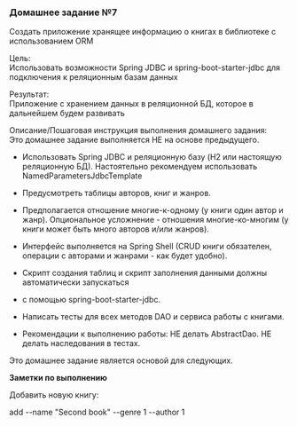 <h3>Домашнее задание №7</h3>

Создать приложение хранящее информацию о книгах в библиотеке c использованием ORM

Цель:  
Использовать возможности Spring JDBC и spring-boot-starter-jdbc для подключения к реляционным базам данных


Результат:  
Приложение с хранением данных в реляционной БД, которое в дальнейшем будем развивать


Описание/Пошаговая инструкция выполнения домашнего задания:  
Это домашнее задание выполняется НЕ на основе предыдущего.

* Использовать Spring JDBC и реляционную базу (H2 или настоящую реляционную БД). Настоятельно рекомендуем использовать NamedParametersJdbcTemplate
* Предусмотреть таблицы авторов, книг и жанров.
* Предполагается отношение многие-к-одному (у книги один автор и жанр). Опциональное усложнение - отношения многие-ко-многим (у книги может быть много авторов и/или жанров).
* Интерфейс выполняется на Spring Shell (CRUD книги обязателен, операции с авторами и жанрами - как будет удобно).
* Скрипт создания таблиц и скрипт заполнения данными должны автоматически запускаться
* с помощью spring-boot-starter-jdbc.
* Написать тесты для всех методов DAO и сервиса работы с книгами.

* Рекомендации к выполнению работы: НЕ делать AbstractDao. НЕ делать наследования в тестах. 
 
Это домашнее задание является основой для следующих.

__Заметки по выполнению__

Добавить новую книгу: 

add --name "Second book" --genre 1 --author 1